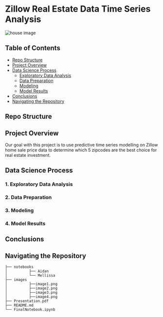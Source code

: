 # Zillow Real Estate Data Time Series Analysis 
![house image](https://photos.zillowstatic.com/fp/04c06dbff7b83e156bd68e7dd1a0171f-cc_ft_960.jpg)

 
## Table of Contents

* [Repo Structure](#repo-structure)
* [Project Overview](#project-overview)
* [Data Science Process](#data-science-process)
  * [Exploratory Data Analysis](#exploratory-data-analysis)
  * [Data Preparation](#data-preparation)
  * [Modeling](#modeling)
  * [Model Results](#model-results)
* [Conclusions](#conclusions)
* [Navigating the Repository](#navigating-the-repository)


## Repo Structure


## Project Overview

Our goal with this project is to use predictive time series modelling on Zillow home sale price data to determine which 5 zipcodes are the best choice for real estate investment. 

## Data Science Process

### 1. Exploratory Data Analysis

### 2. Data Preparation

### 3. Modeling

### 4. Model Results

## Conclusions

## Navigating the Repository

```
├── notebooks
│          ├── Aidan
│          └── Mellissa
├── images
│          ├──image1.png
│          ├──image2.png
│          ├──image3.png
│          ├──image4.png
├── Presentation.pdf
├── README.md
└── FinalNotebook.ipynb
```



